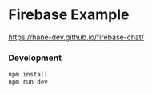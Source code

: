 # Firebase Example

https://hane-dev.github.io/firebase-chat/

### Development

```sh
npm install
npm run dev
```
